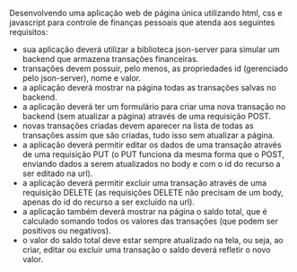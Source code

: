 Desenvolvendo uma aplicação web de página única utilizando html, css e javascript para controle de finanças pessoais que atenda aos seguintes requisitos:

- sua aplicação deverá utilizar a biblioteca json-server para simular um backend que armazena transações financeiras.
- transações devem possuir, pelo menos, as propriedades id (gerenciado pelo json-server), nome e valor.
- a aplicação deverá mostrar na página todas as transações salvas no backend.
- a aplicação deverá ter um formulário para criar uma nova transação no backend (sem atualizar a página) através de uma requisição POST.
- novas transações criadas devem aparecer na lista de todas as transações assim que são criadas, tudo isso sem atualizar a página.
- a aplicação deverá permitir editar os dados de uma transação através de uma requisição PUT (o PUT funciona da mesma forma que o POST, enviando dados a serem atualizados no body e com o id do recurso a ser editado na url).
- a aplicação deverá permitir excluir uma transação através de uma requisição DELETE (as requisições DELETE não precisam de um body, apenas do id do recurso a ser excluído na url).
- a aplicação também deverá mostrar na página o saldo total, que é calculado somando todos os valores das transações (que podem ser positivos ou negativos).
- o valor do saldo total deve estar sempre atualizado na tela, ou seja, ao criar, editar ou excluir uma transação o saldo deverá refletir o novo valor.
